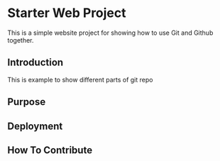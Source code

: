 # Starter Web Project

This is a simple website project for showing how to use Git and Github together.

## Introduction

This is example to show different parts of git repo

## Purpose

## Deployment

## How To Contribute